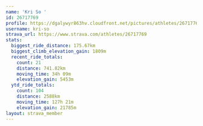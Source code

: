 ```yaml
---
name: 'Kri So '
id: 26717769
profile: https://dgalywyr863hv.cloudfront.net/pictures/athletes/26717769/7761026/14/large.jpg
username: kri-so
strava_url: https://www.strava.com/athletes/26717769
stats:
  biggest_ride_distance: 175.67km
  biggest_climb_elevation_gain: 1809m
  recent_ride_totals:
    count: 21
    distance: 741.82km
    moving_time: 34h 09m
    elevation_gain: 5453m
  ytd_ride_totals:
    count: 104
    distance: 2588km
    moving_time: 127h 21m
    elevation_gain: 21785m
layout: strava_member
--- 
```

